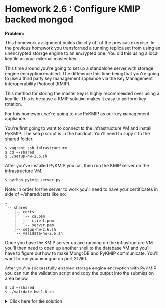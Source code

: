 # Homework 2.6 : Configure KMIP backed mongod

**Problem:**

This homework assignment builds directly off of the previous exercise. In the previous homework you transformed a running replica set from using an unencrypted storage engine to an encrypted one. You did this using a local keyfile as your external master key.

This time around you're going to set up a standalone server with storage engine encryption enabled. The difference this time being that you're going to use a third party key management appliance via the Key Management Interoperability Protocol (KMIP).

This method for storing the master key is highly recommended over using a keyfile. This is because a KMIP solution makes it easy to perform key rotation.

For this homework we're going to use PyKMIP as our key management appliance.

You're first going to want to connect to the infrastructure VM and install PyKMIP. The setup script is in the handout. You'll need to copy it to the shared folder.

```
$ vagrant ssh infrastructure
$ cd ~/shared
$ ./setup-hw-2.6.sh
```

After you've installed PyKMIP you can then run the KMIP server on the infrastructure VM.

```
$ python pykmip_server.py
```
Note: In order for the server to work you'll need to have your certificates in side of ~/shared/certs like so:

```
~
`-- shared
    |-- certs
    |   |-- ca.pem
    |   |-- client.pem
    |   `-- server.pem
    |-- setup-hw-2.6.sh
    `-- validate-hw-2.6.sh
```

Once you have the KMIP server up and running on the infrastructure VM you'll then need to open up another shell to the database VM and you'll have to figure out how to make MongoDB and PyKMIP communicate. You'll want to run your mongod on port 31260.

After you've successfully enabled storage engine encryption with PyKMIP you can run the validation script and copy the output into the submission area below.

```
$ cd ~/shared
$ ./validate-hw-2.6.sh
```

<details>
  <summary>Click here for the solution</summary>
    Answer: {isEnabled: true, usingKMIP: true}
</details>

